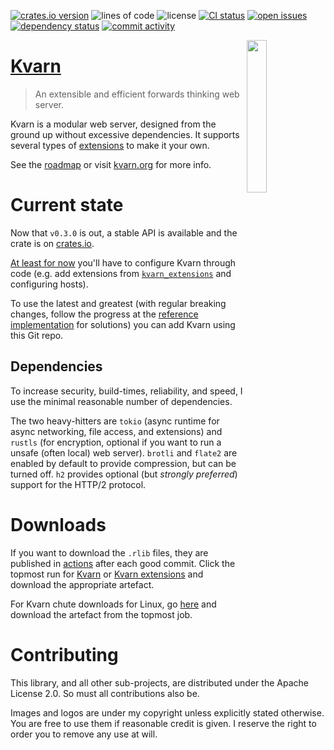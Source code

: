 [![crates.io version](https://img.shields.io/crates/v/kvarn)](https://crates.io/crates/kvarn)
![lines of code](https://img.shields.io/tokei/lines/github/Icelk/kvarn)
![license](https://img.shields.io/github/license/Icelk/kvarn)
[![CI status](https://img.shields.io/github/workflow/status/Icelk/kvarn/Continuous%20Integration)](https://github.com/Icelk/kvarn/actions)
[![open issues](https://img.shields.io/github/issues-raw/Icelk/kvarn)](https://github.com/Icelk/kvarn/issues)
[![dependency status](https://deps.rs/repo/github/Icelk/kvarn/status.svg)](https://deps.rs/repo/github/Icelk/kvarn)
[![commit activity](https://img.shields.io/github/commit-activity/m/Icelk/kvarn?label=Commits)](https://github.com/Icelk/kvarn/tree/main/)

<img align="right" width="25%" src="https://kvarn.org/logo.svg">

# [Kvarn](https://kvarn.org/)

> An extensible and efficient forwards thinking web server.

Kvarn is a modular web server, designed from the ground up without excessive dependencies.
It supports several types of [extensions](https://kvarn.org/extensions/) to make it your own.

See the [roadmap](roadmap.md) or visit [kvarn.org](https://kvarn.org/) for more info.

# Current state

Now that `v0.3.0` is out, a stable API is available and the crate is on [crates.io](https://crates.io/crates/kvarn).

[At least for now](https://kvarn.org/config.) you'll have to configure Kvarn through code
(e.g. add extensions from [`kvarn_extensions`](extensions/README.md) and configuring hosts).

To use the latest and greatest
(with regular breaking changes, follow the progress at the
[reference implementation](https://github.com/Icelk/kvarn-reference) for solutions)
you can add Kvarn using this Git repo.

## Dependencies

To increase security, build-times, reliability, and speed, I use the minimal reasonable number of dependencies.

The two heavy-hitters are `tokio` (async runtime for async networking, file access, and extensions) and `rustls` (for encryption, optional if you want to run a unsafe (often local) web server).
`brotli` and `flate2` are enabled by default to provide compression, but can be turned off.
`h2` provides optional (but _strongly preferred_) support for the HTTP/2 protocol.

# Downloads

If you want to download the `.rlib` files, they are published in [actions](https://github.com/Icelk/kvarn/actions) after each good commit.
Click the topmost run for
[Kvarn](https://github.com/Icelk/kvarn/actions/workflows/main.yml) or
[Kvarn extensions](https://github.com/Icelk/kvarn/actions/workflows/extensions.yml)
and download the appropriate artefact.

For Kvarn chute downloads for Linux, go [here](https://github.com/Icelk/kvarn/actions/workflows/chute.yml)
and download the artefact from the topmost job.

# Contributing

This library, and all other sub-projects, are distributed under the Apache License 2.0.
So must all contributions also be.

Images and logos are under my copyright unless explicitly stated otherwise.
You are free to use them if reasonable credit is given. I reserve the right to order you to remove any use at will.
